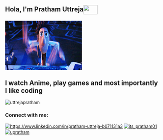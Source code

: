 <h2 align="leftr">Hola, I'm Pratham Uttreja<img align="center" src="https://user-images.githubusercontent.com/1303154/88677602-1635ba80-d120-11ea-84d8-d263ba5fc3c0.gif" width=46 height=30 /></p></h2><p>
<p><img align="center" src="https://raw.githubusercontent.com/tm2582001/tm2582001/main/giphy%20(1).gif" width=250 height=160 /></p>

<h2 align="left"> I watch Anime, play games and most importantly I like coding</h2>

<p align="left"> <img src="https://komarev.com/ghpvc/?username=uttrejapratham&label=Profile%20views&color=0e75b6&style=flat" alt="uttrejapratham" /> </p>

<h3 align="left">Connect with me:</h3>
<p align="left">
<a href="https://linkedin.com/in/https://www.linkedin.com/in/pratham-uttreja-b071131a3" target="blank"><img align="center" src="https://raw.githubusercontent.com/rahuldkjain/github-profile-readme-generator/master/src/images/icons/Social/linked-in-alt.svg" alt="https://www.linkedin.com/in/pratham-uttreja-b071131a3" height="30" width="40" /></a>
<a href="https://instagram.com/its_pratham01" target="blank"><img align="center" src="https://raw.githubusercontent.com/rahuldkjain/github-profile-readme-generator/master/src/images/icons/Social/instagram.svg" alt="its_pratham01" height="30" width="40" /></a>
<a href="https://www.leetcode.com/upratham" target="blank"><img align="center" src="https://raw.githubusercontent.com/rahuldkjain/github-profile-readme-generator/master/src/images/icons/Social/leet-code.svg" alt="upratham" height="30" width="40" /></a>
</p>
